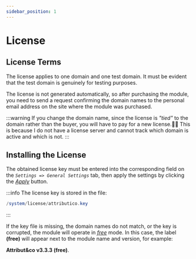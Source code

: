 ```yaml
---
sidebar_position: 1
---
```


# License

## License Terms

The license applies to one domain and one test domain. It must be evident that the test domain is genuinely for testing purposes.

The license is not generated automatically, so after purchasing the module, you need to send a request confirming the domain names to the personal email address on the site where the module was purchased.

:::warning
If you change the domain name, since the license is _"tied"_ to the domain rather than the buyer, you will have to pay for a new license.🤷‍♂️
This is because I do not have a license server and cannot track which domain is active and which is not.
:::

## Installing the License

The obtained license key must be entered into the corresponding field on the *`Settings => General Settings`* tab, then apply the settings by clicking the [_Apply_](settings/button-group.md) button.

:::info
The license key is stored in the file:

```php
/system/license/attributico.key
```

:::

If the key file is missing, the domain names do not match, or the key is corrupted, the module will operate in [_free_](license/free-version.md) mode. In this case, the label **(free)** will appear next to the module name and version, for example:

**Attribut&co v3.3.3 (free)**.
